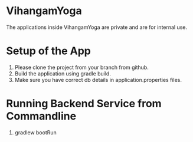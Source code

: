 # VihangamYoga
The applications inside VihangamYoga are private and are for internal use.

Setup of the App
================

1.  Please clone the project from your branch from github.
2.  Build the application using gradle build.
3.  Make sure you have correct db details in application.properties files.


Running Backend Service from Commandline
========================================
1. gradlew bootRun
